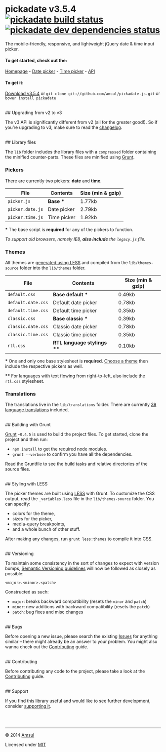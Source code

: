# pickadate v3.5.4 [![pickadate build status](https://travis-ci.org/amsul/pickadate.js.svg?branch=gh-pages)](https://travis-ci.org/amsul/pickadate.js) [![pickadate dev dependencies status](https://david-dm.org/amsul/pickadate.js/dev-status.svg)](https://david-dm.org/amsul/pickadate.js#info=devDependencies)

The mobile-friendly, responsive, and lightweight jQuery date & time input picker.



#### To get started, check out the:

[Homepage](http://amsul.github.io/pickadate.js) - [Date picker](http://amsul.github.io/pickadate.js/date.htm) - [Time picker](http://amsul.github.io/pickadate.js/time.htm) - [API](http://amsul.github.io/pickadate.js/api.htm)


#### To get it:

[Download v3.5.4](https://github.com/amsul/pickadate.js/archive/3.5.4.zip) or `git clone git://github.com/amsul/pickadate.js.git` or `bower install pickadate`




<br>
## Upgrading from v2 to v3

The v3 API is significantly different from v2 (all for the greater good!). So if you’re upgrading to v3, make sure to read the [changelog](https://github.com/amsul/pickadate.js/blob/gh-pages/CHANGELOG.md).





<br>
## Library files

The `lib` folder includes the library files with a `compressed` folder containing the minified counter-parts. These files are minified using [Grunt](#building-with-grunt).

### Pickers

There are currently two pickers: **date** and **time**.

File                    | Contents                 | Size (min & gzip)
----------------------- | ------------------------ | ----------------------
`picker.js`             | __Base *__               | 1.77kb
`picker.date.js`        | Date picker              | 2.79kb
`picker.time.js`        | Time picker              | 1.92kb

__*__ The base script is **required** for any of the pickers to function.

_To support old browsers, namely IE8, **also include** the `legacy.js` file._


### Themes

All themes are [generated using LESS](#less-styling) and compiled from the `lib/themes-source` folder into the `lib/themes` folder.

File                    | Contents                     | Size (min & gzip)
----------------------- | ---------------------------- | ----------------------
`default.css`           | __Base default *__           | 0.49kb
`default.date.css`      | Default date picker          | 0.78kb
`default.time.css`      | Default time picker          | 0.35kb
`classic.css`           | __Base classic *__           | 0.39kb
`classic.date.css`      | Classic date picker          | 0.78kb
`classic.time.css`      | Classic time picker          | 0.35kb
`rtl.css`               | __RTL language stylings **__ | 0.10kb

__*__ One and only one base stylesheet is **required**. [Choose a theme](http://amsul.github.io/pickadate.js#menu) then include the respective pickers as well.

__**__ For languages with text flowing from right-to-left, also include the `rtl.css` stylesheet.

### Translations

The translations live in the `lib/translations` folder. There are currently [39 language translations](https://github.com/amsul/pickadate.js/blob/3.5.4/lib/translations) included.




<br>
## Building with Grunt

[Grunt](http://gruntjs.com/) `~0.4.5` is used to build the project files. To get started, clone the project and then run:

- `npm install` to get the required node modules.
- `grunt --verbose` to confirm you have all the dependencies.


Read the Gruntfile to see the build tasks and relative directories of the source files.




<br>
<a name="less-styling"></a>
## Styling with LESS

The picker themes are built using [LESS](http://lesscss.org/) with Grunt. To customize the CSS output, read the `_variables.less` file in the `lib/themes-source` folder. You can specify:

- colors for the theme,
- sizes for the picker,
- media-query breakpoints,
- and a whole bunch of other stuff.


After making any changes, run `grunt less:themes` to compile it into CSS.



<br>
## Versioning

To maintain some consistency in the sort of changes to expect with version bumps, [Semantic Versioning guidelines](http://semver.org/) will now be followed as closely as possible:

`<major>.<minor>.<patch>`

Constructed as such:

- `major`: breaks backward compatibility (resets the `minor` and `patch`)
- `minor`: new additions with backward compatibility (resets the `patch`)
- `patch`: bug fixes and misc changes





<br>
## Bugs

Before opening a new issue, please search the existing [Issues](https://github.com/amsul/pickadate.js/issues) for anything similar – there might already be an answer to your problem. You might also wanna check out the [Contributing](https://github.com/amsul/pickadate.js/blob/gh-pages/CONTRIBUTING.md) guide.





<br>
## Contributing

Before contributing any code to the project, please take a look at the [Contributing](https://github.com/amsul/pickadate.js/blob/gh-pages/CONTRIBUTING.md) guide.





<br>
## Support

If you find this library useful and would like to see further development, consider [supporting it](http://selz.co/1g80kCZ).





<br><br>

---

© 2014 [Amsul](http://twitter.com/amsul_)

Licensed under [MIT](http://amsul.ca/MIT)
